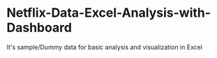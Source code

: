 # Netflix-Data-Excel-Analysis-with-Dashboard
It's sample/Dummy data for basic analysis and visualization in Excel 
